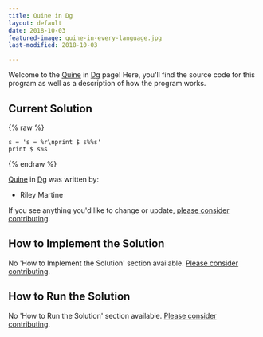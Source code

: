 ```yaml
---
title: Quine in Dg
layout: default
date: 2018-10-03
featured-image: quine-in-every-language.jpg
last-modified: 2018-10-03

---
```


Welcome to the [Quine](https://rzuckerm.github.io/sample-programs-website-copy/projects/quine) in [Dg](https://rzuckerm.github.io/sample-programs-website-copy/languages/dg) page! Here, you'll find the source code for this program as well as a description of how the program works.

## Current Solution

{% raw %}

```dg
s = 's = %r\nprint $ s%%s'
print $ s%s
```

{% endraw %}

[Quine](https://rzuckerm.github.io/sample-programs-website-copy/projects/quine) in [Dg](https://rzuckerm.github.io/sample-programs-website-copy/languages/dg) was written by:

- Riley Martine

If you see anything you'd like to change or update, [please consider contributing](https://github.com/TheRenegadeCoder/sample-programs).

## How to Implement the Solution

No 'How to Implement the Solution' section available. [Please consider contributing](https://github.com/TheRenegadeCoder/sample-programs-website).

## How to Run the Solution

No 'How to Run the Solution' section available. [Please consider contributing](https://github.com/TheRenegadeCoder/sample-programs-website).